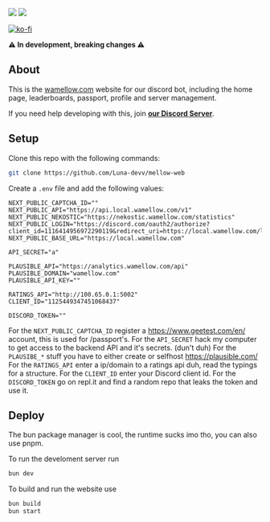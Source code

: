 [![](https://img.shields.io/discord/828676951023550495?color=5865F2&logo=discord&logoColor=white)](https://lunish.nl/support)
![](https://img.shields.io/github/repo-size/Luna-devv/mellow-web?maxAge=3600)

[![ko-fi](https://ko-fi.com/img/githubbutton_sm.svg)](https://ko-fi.com/I3I6AFVAP)

**⚠️ In development, breaking changes ⚠️**

## About
This is the [wamellow.com](https://wamellow.com) website for our discord bot, including the home page, leaderboards, passport, profile and server management.

If you need help developing with this, join **[our Discord Server](https://discord.com/invite/yYd6YKHQZH)**.

## Setup
Clone this repo with the following commands:

```bash
git clone https://github.com/Luna-devv/mellow-web
```

Create a `.env` file and add the following values:
```env
NEXT_PUBLIC_CAPTCHA_ID=""
NEXT_PUBLIC_API="https://api.local.wamellow.com/v1"
NEXT_PUBLIC_NEKOSTIC="https://nekostic.wamellow.com/statistics"
NEXT_PUBLIC_LOGIN="https://discord.com/oauth2/authorize?client_id=1116414956972290119&redirect_uri=https://local.wamellow.com/login&response_type=code&permissions=1426738113654&prompt=none&scope=identify+email+guilds"
NEXT_PUBLIC_BASE_URL="https://local.wamellow.com"

API_SECRET="a"

PLAUSIBLE_API="https://analytics.wamellow.com/api"
PLAUSIBLE_DOMAIN="wamellow.com"
PLAUSIBLE_API_KEY=""

RATINGS_API="http://100.65.0.1:5002"
CLIENT_ID="1125449347451068437"

DISCORD_TOKEN=""
```
For the `NEXT_PUBLIC_CAPTCHA_ID` register a https://www.geetest.com/en/ account, this is used for /passport's.
For the `API_SECRET` hack my computer to get access to the backend API and it's secrets. (dun't duh)
For the `PLAUSIBE_*` stuff you have to either create or selfhost https://plausible.com/
For the `RATINGS_API` enter a ip/domain to a ratings api duh, read the typings for a structure.
For the `CLIENT_ID` enter your Discord client id.
For the `DISCORD_TOKEN` go on repl.it and find a random repo that leaks the token and use it.

## Deploy
The bun package manager is cool, the runtime sucks imo tho, you can also use pnpm.

To run the develoment server run
```bash
bun dev
```

To build and run the website use
```bash
bun build
bun start
```
